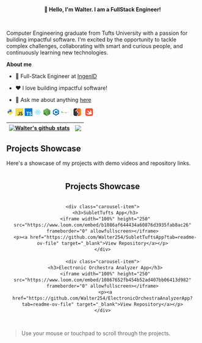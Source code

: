 <p align="center"><strong>👋 Hello, I'm Walter. I am a FullStack Engineer!</strong></p>

<br />

Computer Engineering graduate from Tufts University with a passion for building impactful software. I'm excited by the opportunity to tackle complex challenges, collaborating with smart and curious people, and continuously learning new technologies.

**About me**

- 💼 Full-Stack Engineer at [IngenID](https://www.ingenid.com/)

- ❤️ I love building impactful software!

- 💬 Ask me about anything [here](https://walter254.github.io/myCv/)

<code><img height="20" alt="python" src="https://raw.githubusercontent.com/github/explore/80688e429a7d4ef2fca1e82350fe8e3517d3494d/topics/python/python.png"></code>
<code><img height="20" alt="javascript" src="https://raw.githubusercontent.com/github/explore/80688e429a7d4ef2fca1e82350fe8e3517d3494d/topics/javascript/javascript.png"></code>
<code><img height="20" alt="typescript" src="https://raw.githubusercontent.com/github/explore/80688e429a7d4ef2fca1e82350fe8e3517d3494d/topics/typescript/typescript.png"></code>
<code><img height="20" alt="react" src="https://raw.githubusercontent.com/github/explore/80688e429a7d4ef2fca1e82350fe8e3517d3494d/topics/react/react.png"></code>
<code><img height="20" alt="nodejs" src="https://raw.githubusercontent.com/github/explore/80688e429a7d4ef2fca1e82350fe8e3517d3494d/topics/nodejs/nodejs.png"></code>
<code><img height="20" alt="c++" src="/images/cpp_img.png"></code>
<code><img height="20" alt="mongodb" src="https://raw.githubusercontent.com/github/explore/80688e429a7d4ef2fca1e82350fe8e3517d3494d/topics/mongodb/mongodb.png"></code>
<code><img height="20" alt="burpsuite" src="/images/burb_suite_img.png"></code>
<code><img height="20" alt="swift" src="https://raw.githubusercontent.com/github/explore/80688e429a7d4ef2fca1e82350fe8e3517d3494d/topics/swift/swift.png"></code>

| <a href="https://github.com/Walter254"><img align="center" src="https://github-readme-stats.vercel.app/api?username=Walter254&show_icons=true&include_all_commits=true&theme=buefy&hide_border=true" alt="Walter's github stats" /></a> | <a href="https://github.com/Walter254"><img align="center" src="https://github-readme-stats.vercel.app/api/top-langs/?username=Walter254&layout=compact&theme=buefy&hide_border=true" /></a> |
| ------------- | ------------- |

## Projects Showcase

Here's a showcase of my projects with demo videos and repository links.

<style>
  .carousel-container {
    text-align: center;
    margin-top: 40px;
  }

  .carousel {
    display: flex;
    overflow-x: auto;
    scroll-snap-type: x mandatory;
    white-space: nowrap;
    max-width: 100%;
    overflow-y: hidden;
    gap: 16px;
    padding-bottom: 16px;
  }

  .carousel-item {
    flex: none;
    width: 80%;
    scroll-snap-align: start;
    border: 1px solid #e0e0e0;
    border-radius: 8px;
    padding: 16px;
    background-color: #f9f9f9;
  }

  .carousel-item iframe {
    border-radius: 8px;
  }

  .carousel-item a {
    text-decoration: none;
    color: #007bff;
  }

  .carousel-item a:hover {
    text-decoration: underline;
  }
</style>

<div class="carousel-container">
  <h2>Projects Showcase</h2>
  <div class="carousel">

    <div class="carousel-item">
      <h3>SubletTufts App</h3>
      <iframe width="100%" height="250" src="https://www.loom.com/embed/b1086af644434a60876d3935fab8ac26" frameborder="0" allowfullscreen></iframe>
      <p><a href="https://github.com/Walter254/SubletTuftsApp?tab=readme-ov-file" target="_blank">View Repository</a></p>
    </div>

    <div class="carousel-item">
      <h3>Electronic Orchestra Analyzer App</h3>
      <iframe width="100%" height="250" src="https://www.loom.com/embed/10867652fb454b52ad407bb06413d982" frameborder="0" allowfullscreen></iframe>
      <p><a href="https://github.com/Walter254/ElectronicOrchestraAnalyzerApp?tab=readme-ov-file" target="_blank">View Repository</a></p>
    </div>

  </div>
</div>

> Use your mouse or touchpad to scroll through the projects.

